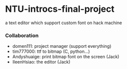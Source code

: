 # NTU-introcs-final-project
a text editor which support custom font on hack machine

### Collaboration
- domen111: project manager  (support everything)  
- tim777000: ttf to bitmap (C, python…)  
- Andyshuaige: print bitmap font on the screen (Jack)  
- IleenHsiao: the editor (Jack)  